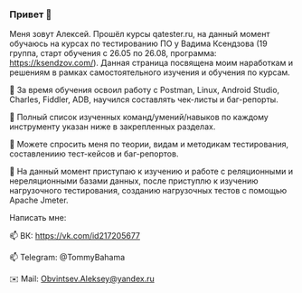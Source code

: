 ### Привет 👋

Меня зовут Алексей. Прошёл курсы qatester.ru, на данный момент обучаюсь на курсах по тестированию ПО у Вадима Ксендзова (19 группа, старт обучения с 26.05 по 26.08, программа: https://ksendzov.com/). Данная страница посвящена моим наработкам и решениям в рамках самостоятельного изучения и обучения по курсам.

:blue_book: За время обучения освоил работу с Postman, Linux, Android Studio, Charles, Fiddler, ADB, научился составлять чек-листы и баг-репорты.

:pushpin: Полный список изученных команд/умений/навыков по каждому инструменту указан ниже в закрепленных разделах.

💬 Можете спросить меня по теории, видам и методикам тестирования, составлениию тест-кейсов и баг-репортов.

🌱 На данный момент приступаю к изучению и работе с реляционными и нереляционными базами данных, после приступлю к изучению нагрузочного тестирования, созданию нагрузочных тестов с помощью Apache Jmeter.

Написать мне:

📫 ВК: https://vk.com/id217205677

📫 Telegram: @TommyBahama

✉️ Mail: Obvintsev.Aleksey@yandex.ru


<!--
**ObvintsevAleks/ObvintsevAleks** is a ✨ _special_ ✨ repository because its `README.md` (this file) appears on your GitHub profile.

Here are some ideas to get you started:

- 🔭 I’m currently working on ...
- 🌱 I’m currently learning ...
- 👯 I’m looking to collaborate on ...
- 🤔 I’m looking for help with ...
- 💬 Ask me about ...
- 📫 How to reach me: ...
- 😄 Pronouns: ...
- ⚡ Fun fact: ...
-->
